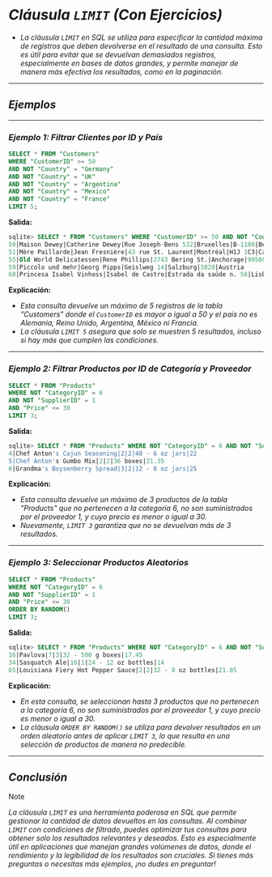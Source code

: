 <!-- Autor: Daniel Benjamin Perez Morales -->
<!-- GitHub: https://github.com/DanielPerezMoralesDev13 -->
<!-- Correo electrónico: danielperezdev@proton.me -->

# ***Cláusula `LIMIT` (Con Ejercicios)***

- *La cláusula `LIMIT` en SQL se utiliza para especificar la cantidad máxima de registros que deben devolverse en el resultado de una consulta. Esto es útil para evitar que se devuelvan demasiados registros, especialmente en bases de datos grandes, y permite manejar de manera más efectiva los resultados, como en la paginación.*

---

## ***Ejemplos***

---

### ***Ejemplo 1: Filtrar Clientes por ID y País***

```sql
SELECT * FROM "Customers" 
WHERE "CustomerID" >= 50 
AND NOT "Country" = "Germany" 
AND NOT "Country" = "UK" 
AND NOT "Country" = "Argentina" 
AND NOT "Country" = "Mexico" 
AND NOT "Country" = "France" 
LIMIT 5;
```

**Salida:**

```sql
sqlite> SELECT * FROM "Customers" WHERE "CustomerID" >= 50 AND NOT "Country" = "Germany" AND NOT "Country" = "UK" AND NOT "Country" = "Argentina" AND NOT "Country" = "Mexico" AND NOT "Country" = "France" LIMIT 5;
50|Maison Dewey|Catherine Dewey|Rue Joseph-Bens 532|Bruxelles|B-1180|Belgium
51|Mère Paillarde|Jean Fresnière|43 rue St. Laurent|Montréal|H1J 1C3|Canada
55|Old World Delicatessen|Rene Phillips|2743 Bering St.|Anchorage|99508|USA
59|Piccolo und mehr|Georg Pipps|Geislweg 14|Salzburg|5020|Austria
60|Princesa Isabel Vinhoss|Isabel de Castro|Estrada da saúde n. 58|Lisboa|1756|Portugal
```

**Explicación:**

- *Esta consulta devuelve un máximo de 5 registros de la tabla "Customers" donde el `CustomerID` es mayor o igual a 50 y el país no es Alemania, Reino Unido, Argentina, México ni Francia.*
- *La cláusula `LIMIT 5` asegura que solo se muestren 5 resultados, incluso si hay más que cumplen las condiciones.*

---

### ***Ejemplo 2: Filtrar Productos por ID de Categoría y Proveedor***

```sql
SELECT * FROM "Products" 
WHERE NOT "CategoryID" = 6 
AND NOT "SupplierID" = 1 
AND "Price" <= 30 
LIMIT 3;
```

**Salida:**

```sql
sqlite> SELECT * FROM "Products" WHERE NOT "CategoryID" = 6 AND NOT "SupplierID" = 1 AND "Price" <= 30 LIMIT 3;
4|Chef Anton's Cajun Seasoning|2|2|48 - 6 oz jars|22
5|Chef Anton's Gumbo Mix|2|2|36 boxes|21.35
6|Grandma's Boysenberry Spread|3|2|12 - 8 oz jars|25
```

**Explicación:**

- *Esta consulta devuelve un máximo de 3 productos de la tabla "Products" que no pertenecen a la categoría 6, no son suministrados por el proveedor 1, y cuyo precio es menor o igual a 30.*
- *Nuevamente, `LIMIT 3` garantiza que no se devuelvan más de 3 resultados.*

---

### ***Ejemplo 3: Seleccionar Productos Aleatorios***

```sql
SELECT * FROM "Products" 
WHERE NOT "CategoryID" = 6 
AND NOT "SupplierID" = 1 
AND "Price" <= 30 
ORDER BY RANDOM() 
LIMIT 3;
```

**Salida:**

```sql
sqlite> SELECT * FROM "Products" WHERE NOT "CategoryID" = 6 AND NOT "SupplierID" = 1 AND "Price" <= 30 ORDER BY RANDOM() LIMIT 3;
16|Pavlova|7|3|32 - 500 g boxes|17.45
34|Sasquatch Ale|16|1|24 - 12 oz bottles|14
65|Louisiana Fiery Hot Pepper Sauce|2|2|32 - 8 oz bottles|21.05
```

**Explicación:**

- *En esta consulta, se seleccionan hasta 3 productos que no pertenecen a la categoría 6, no son suministrados por el proveedor 1, y cuyo precio es menor o igual a 30.*
- *La cláusula `ORDER BY RANDOM()` se utiliza para devolver resultados en un orden aleatorio antes de aplicar `LIMIT 3`, lo que resulta en una selección de productos de manera no predecible.*

---

## ***Conclusión***

> [!NOTE]
> *La cláusula `LIMIT` es una herramienta poderosa en SQL que permite gestionar la cantidad de datos devueltos en las consultas. Al combinar `LIMIT` con condiciones de filtrado, puedes optimizar tus consultas para obtener solo los resultados relevantes y deseados. Esto es especialmente útil en aplicaciones que manejan grandes volúmenes de datos, donde el rendimiento y la legibilidad de los resultados son cruciales. Si tienes más preguntas o necesitas más ejemplos, ¡no dudes en preguntar!*
